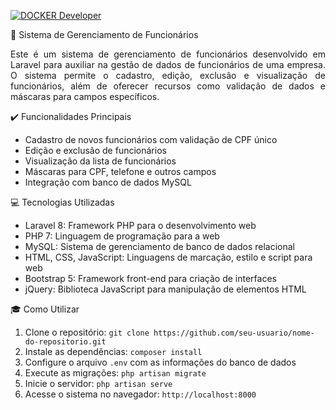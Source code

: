 [![DOCKER Developer](https://img.shields.io/badge/docker%20Developer-blue)](https://www.docker.com/)

🚀 Sistema de Gerenciamento de Funcionários

<p align="justify">Este é um sistema de gerenciamento de funcionários desenvolvido em Laravel para auxiliar na gestão de dados de funcionários de uma empresa. O sistema permite o cadastro, edição, exclusão e visualização de funcionários, além de oferecer recursos como validação de dados e máscaras para campos específicos.

✔️ Funcionalidades Principais

- Cadastro de novos funcionários com validação de CPF único
- Edição e exclusão de funcionários
- Visualização da lista de funcionários
- Máscaras para CPF, telefone e outros campos
- Integração com banco de dados MySQL

💻 Tecnologias Utilizadas

- Laravel 8: Framework PHP para o desenvolvimento web
- PHP 7: Linguagem de programação para a web
- MySQL: Sistema de gerenciamento de banco de dados relacional
- HTML, CSS, JavaScript: Linguagens de marcação, estilo e script para web
- Bootstrap 5: Framework front-end para criação de interfaces
- jQuery: Biblioteca JavaScript para manipulação de elementos HTML

🎓 Como Utilizar

1. Clone o repositório: `git clone https://github.com/seu-usuario/nome-do-repositorio.git`
2. Instale as dependências: `composer install`
3. Configure o arquivo `.env` com as informações do banco de dados
4. Execute as migrações: `php artisan migrate`
5. Inicie o servidor: `php artisan serve`
6. Acesse o sistema no navegador: `http://localhost:8000`</p>
